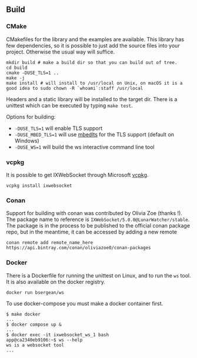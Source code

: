 ## Build

### CMake

CMakefiles for the library and the examples are available. This library has few dependencies, so it is possible to just add the source files into your project. Otherwise the usual way will suffice.

```
mkdir build # make a build dir so that you can build out of tree.
cd build
cmake -DUSE_TLS=1 ..
make -j
make install # will install to /usr/local on Unix, on macOS it is a good idea to sudo chown -R `whoami`:staff /usr/local
```

Headers and a static library will be installed to the target dir.
There is a unittest which can be executed by typing `make test`.

Options for building:

* `-DUSE_TLS=1` will enable TLS support
* `-DUSE_MBED_TLS=1` will use [mbedlts](https://tls.mbed.org/) for the TLS support (default on Windows)
* `-DUSE_WS=1` will build the ws interactive command line tool

### vcpkg

It is possible to get IXWebSocket through Microsoft [vcpkg](https://github.com/microsoft/vcpkg).

```
vcpkg install ixwebsocket
```

### Conan

Support for building with conan was contributed by Olivia Zoe (thanks !). The package name to reference is `IXWebSocket/5.0.0@LunarWatcher/stable`. The package is in the process to be published to the official conan package repo, but in the meantime, it can be accessed by adding a new remote 

```
conan remote add remote_name_here https://api.bintray.com/conan/oliviazoe0/conan-packages
```

### Docker

There is a Dockerfile for running the unittest on Linux, and to run the `ws` tool. It is also available on the docker registry.

```
docker run bsergean/ws
```

To use docker-compose you must make a docker container first.

```
$ make docker
...
$ docker compose up &
...
$ docker exec -it ixwebsocket_ws_1 bash
app@ca2340eb9106:~$ ws --help
ws is a websocket tool
...
```




